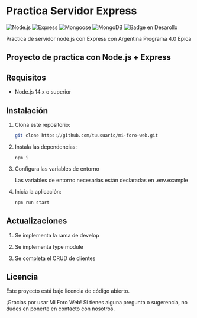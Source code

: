 # Practica Servidor Express

![Node.js](https://img.shields.io/badge/Node.js-18.x-green)
![Express](https://img.shields.io/badge/Express-4.x-blue)
![Mongoose](https://img.shields.io/badge/Mongoose-8.x-orange)
![MongoDB](https://img.shields.io/badge/MongoDB-6.x-blue)
![Badge en Desarollo](https://img.shields.io/badge/STATUS-EN%20DESAROLLO-green)

Practica de servidor node.js con Express con Argentina Programa 4.0 Epica

## Proyecto de practica con Node.js + Express

## Requisitos

- Node.js 14.x o superior

## Instalación

1. Clona este repositorio:

   ```bash
   git clone https://github.com/tuusuario/mi-foro-web.git
   ```

2. Instala las dependencias:

   ```
   npm i
   ```

3. Configura las variables de entorno

   Las variables de entorno necesarias están declaradas en .env.example

4. Inicia la aplicación:
   ```cmd
   npm run start
   ```

## Actualizaciones

1. Se implementa la rama de develop

2. Se implementa type module

3. Se completa el CRUD de clientes

## Licencia

Este proyecto está bajo licencia de código abierto.

¡Gracias por usar Mi Foro Web! Si tienes alguna pregunta o sugerencia, no dudes en ponerte en contacto con nosotros.
